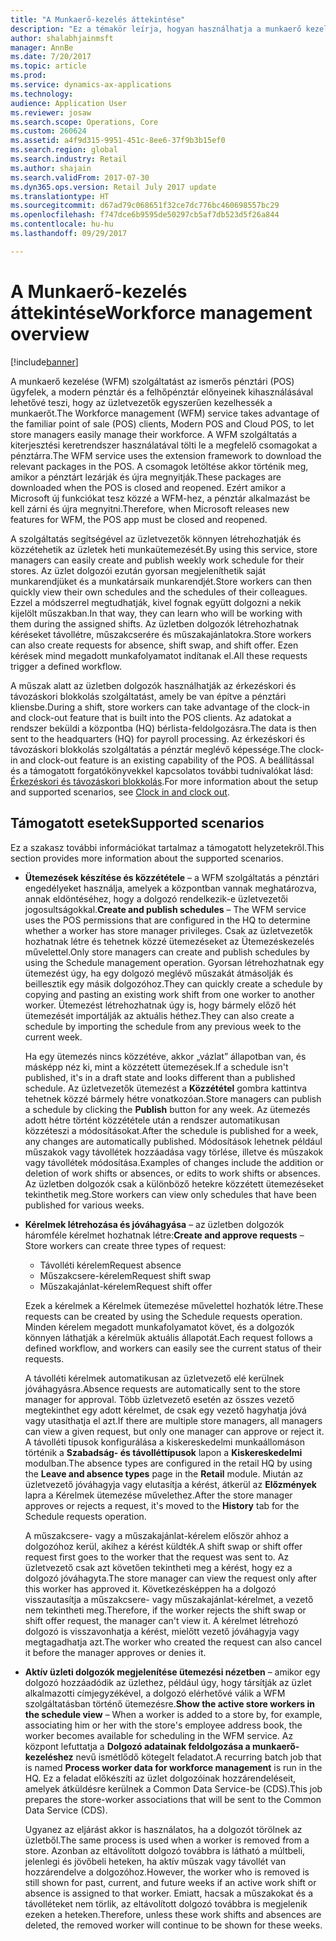 ```yaml
---
title: "A Munkaerő-kezelés áttekintése"
description: "Ez a témakör leírja, hogyan használhatja a munkaerő kezelése (WFM) szolgáltatást az ismerős pénztári (POS) ügyfelek, a modern pénztár és a felhőpénztár előnyeinek kihasználására úgy, hogy az üzletvezetők egyszerűen kezelhessék a munkaerőt."
author: shalabhjainmsft
manager: AnnBe
ms.date: 7/20/2017
ms.topic: article
ms.prod: 
ms.service: dynamics-ax-applications
ms.technology: 
audience: Application User
ms.reviewer: josaw
ms.search.scope: Operations, Core
ms.custom: 260624
ms.assetid: a4f9d315-9951-451c-8ee6-37f9b3b15ef0
ms.search.region: global
ms.search.industry: Retail
ms.author: shajain
ms.search.validFrom: 2017-07-30
ms.dyn365.ops.version: Retail July 2017 update
ms.translationtype: HT
ms.sourcegitcommit: d67ad79c068651f32ce7dc776bc460698557bc29
ms.openlocfilehash: f747dce6b9595de50297cb5af7db523d5f26a844
ms.contentlocale: hu-hu
ms.lasthandoff: 09/29/2017

---
```


# <a name="workforce-management-overview"></a><span data-ttu-id="d227c-103">A Munkaerő-kezelés áttekintése</span><span class="sxs-lookup"><span data-stu-id="d227c-103">Workforce management overview</span></span>

[!include[banner](includes/banner.md)]
    
<span data-ttu-id="d227c-104">A munkaerő kezelése (WFM) szolgáltatást az ismerős pénztári (POS) ügyfelek, a modern pénztár és a felhőpénztár előnyeinek kihasználásával lehetővé teszi, hogy az üzletvezetők egyszerűen kezelhessék a munkaerőt.</span><span class="sxs-lookup"><span data-stu-id="d227c-104">The Workforce management (WFM) service takes advantage of the familiar point of sale (POS) clients, Modern POS and Cloud POS, to let store managers easily manage their workforce.</span></span> <span data-ttu-id="d227c-105">A WFM szolgáltatás a kiterjesztési keretrendszer használatával tölti le a megfelelő csomagokat a pénztárra.</span><span class="sxs-lookup"><span data-stu-id="d227c-105">The WFM service uses the extension framework to download the relevant packages in the POS.</span></span> <span data-ttu-id="d227c-106">A csomagok letöltése akkor történik meg, amikor a pénztárt lezárják és újra megnyitják.</span><span class="sxs-lookup"><span data-stu-id="d227c-106">These packages are downloaded when the POS is closed and reopened.</span></span> <span data-ttu-id="d227c-107">Ezért amikor a Microsoft új funkciókat tesz közzé a WFM-hez, a pénztár alkalmazást be kell zárni és újra megnyitni.</span><span class="sxs-lookup"><span data-stu-id="d227c-107">Therefore, when Microsoft releases new features for WFM, the POS app must be closed and reopened.</span></span>

<span data-ttu-id="d227c-108">A szolgáltatás segítségével az üzletvezetők könnyen létrehozhatják és közzétehetik az üzletek heti munkaütemezését.</span><span class="sxs-lookup"><span data-stu-id="d227c-108">By using this service, store managers can easily create and publish weekly work schedule for their stores.</span></span> <span data-ttu-id="d227c-109">Az üzlet dolgozói ezután gyorsan megjeleníthetik saját munkarendjüket és a munkatársaik munkarendjét.</span><span class="sxs-lookup"><span data-stu-id="d227c-109">Store workers can then quickly view their own schedules and the schedules of their colleagues.</span></span> <span data-ttu-id="d227c-110">Ezzel a módszerrel megtudhatják, kivel fognak együtt dolgozni a nekik kijelölt műszakban.</span><span class="sxs-lookup"><span data-stu-id="d227c-110">In that way, they can learn who will be working with them during the assigned shifts.</span></span> <span data-ttu-id="d227c-111">Az üzletben dolgozók létrehozhatnak kéréseket távollétre, műszakcserére és műszakajánlatokra.</span><span class="sxs-lookup"><span data-stu-id="d227c-111">Store workers can also create requests for absence, shift swap, and shift offer.</span></span> <span data-ttu-id="d227c-112">Ezen kérések mind megadott munkafolyamatot indítanak el.</span><span class="sxs-lookup"><span data-stu-id="d227c-112">All these requests trigger a defined workflow.</span></span>

<span data-ttu-id="d227c-113">A műszak alatt az üzletben dolgozók használhatják az érkezéskori és távozáskori blokkolás szolgáltatást, amely be van építve a pénztári kliensbe.</span><span class="sxs-lookup"><span data-stu-id="d227c-113">During a shift, store workers can take advantage of the clock-in and clock-out feature that is built into the POS clients.</span></span> <span data-ttu-id="d227c-114">Az adatokat a rendszer beküldi a központba (HQ) bérlista-feldolgozásra.</span><span class="sxs-lookup"><span data-stu-id="d227c-114">The data is then sent to the headquarters (HQ) for payroll processing.</span></span> <span data-ttu-id="d227c-115">Az érkezéskori és távozáskori blokkolás szolgáltatás a pénztár meglévő képessége.</span><span class="sxs-lookup"><span data-stu-id="d227c-115">The clock-in and clock-out feature is an existing capability of the POS.</span></span> <span data-ttu-id="d227c-116">A beállítással és a támogatott forgatókönyvekkel kapcsolatos további tudnivalókat lásd: [Érkezéskori és távozáskori blokkolás](retail-time-attendance.md).</span><span class="sxs-lookup"><span data-stu-id="d227c-116">For more information about the setup and supported scenarios, see [Clock in and clock out](retail-time-attendance.md).</span></span>

## <a name="supported-scenarios"></a><span data-ttu-id="d227c-117">Támogatott esetek</span><span class="sxs-lookup"><span data-stu-id="d227c-117">Supported scenarios</span></span>
<span data-ttu-id="d227c-118">Ez a szakasz további információkat tartalmaz a támogatott helyzetekről.</span><span class="sxs-lookup"><span data-stu-id="d227c-118">This section provides more information about the supported scenarios.</span></span>

- <span data-ttu-id="d227c-119">**Ütemezések készítése és közzététele** – a WFM szolgáltatás a pénztári engedélyeket használja, amelyek a központban vannak meghatározva, annak eldöntéséhez, hogy a dolgozó rendelkezik-e üzletvezetői jogosultságokkal.</span><span class="sxs-lookup"><span data-stu-id="d227c-119">**Create and publish schedules** – The WFM service uses the POS permissions that are configured in the HQ to determine whether a worker has store manager privileges.</span></span> <span data-ttu-id="d227c-120">Csak az üzletvezetők hozhatnak létre és tehetnek közzé ütemezéseket az Ütemezéskezelés művelettel.</span><span class="sxs-lookup"><span data-stu-id="d227c-120">Only store managers can create and publish schedules by using the Schedule management operation.</span></span> <span data-ttu-id="d227c-121">Gyorsan létrehozhatnak egy ütemezést úgy, ha egy dolgozó meglévő műszakát átmásolják és beillesztik egy másik dolgozóhoz.</span><span class="sxs-lookup"><span data-stu-id="d227c-121">They can quickly create a schedule by copying and pasting an existing work shift from one worker to another worker.</span></span> <span data-ttu-id="d227c-122">Ütemezést létrehozhatnak úgy is, hogy bármely előző hét ütemezését importálják az aktuális héthez.</span><span class="sxs-lookup"><span data-stu-id="d227c-122">They can also create a schedule by importing the schedule from any previous week to the current week.</span></span>

    <span data-ttu-id="d227c-123">Ha egy ütemezés nincs közzétéve, akkor „vázlat” állapotban van, és másképp néz ki, mint a közzétett ütemezések.</span><span class="sxs-lookup"><span data-stu-id="d227c-123">If a schedule isn't published, it's in a draft state and looks different than a published schedule.</span></span> <span data-ttu-id="d227c-124">Az üzletvezetők ütemezést a **Közzététel** gombra kattintva tehetnek közzé bármely hétre vonatkozóan.</span><span class="sxs-lookup"><span data-stu-id="d227c-124">Store managers can publish a schedule by clicking the **Publish** button for any week.</span></span> <span data-ttu-id="d227c-125">Az ütemezés adott hétre történt közzététele után a rendszer automatikusan közzéteszi a módosításokat.</span><span class="sxs-lookup"><span data-stu-id="d227c-125">After the schedule is published for a week, any changes are automatically published.</span></span> <span data-ttu-id="d227c-126">Módosítások lehetnek például műszakok vagy távollétek hozzáadása vagy törlése, illetve és műszakok vagy távollétek módosítása.</span><span class="sxs-lookup"><span data-stu-id="d227c-126">Examples of changes include the addition or deletion of work shifts or absences, or edits to work shifts or absences.</span></span> <span data-ttu-id="d227c-127">Az üzletben dolgozók csak a különböző hetekre közzétett ütemezéseket tekinthetik meg.</span><span class="sxs-lookup"><span data-stu-id="d227c-127">Store workers can view only schedules that have been published for various weeks.</span></span>
    
- <span data-ttu-id="d227c-128">**Kérelmek létrehozása és jóváhagyása** – az üzletben dolgozók háromféle kérelmet hozhatnak létre:</span><span class="sxs-lookup"><span data-stu-id="d227c-128">**Create and approve requests** – Store workers can create three types of request:</span></span>

    - <span data-ttu-id="d227c-129">Távolléti kérelem</span><span class="sxs-lookup"><span data-stu-id="d227c-129">Request absence</span></span>
    - <span data-ttu-id="d227c-130">Műszakcsere-kérelem</span><span class="sxs-lookup"><span data-stu-id="d227c-130">Request shift swap</span></span>
    - <span data-ttu-id="d227c-131">Műszakajánlat-kérelem</span><span class="sxs-lookup"><span data-stu-id="d227c-131">Request shift offer</span></span>

    <span data-ttu-id="d227c-132">Ezek a kérelmek a Kérelmek ütemezése művelettel hozhatók létre.</span><span class="sxs-lookup"><span data-stu-id="d227c-132">These requests can be created by using the Schedule requests operation.</span></span> <span data-ttu-id="d227c-133">Minden kérelem megadott munkafolyamatot követ, és a dolgozók könnyen láthatják a kérelmük aktuális állapotát.</span><span class="sxs-lookup"><span data-stu-id="d227c-133">Each request follows a defined workflow, and workers can easily see the current status of their requests.</span></span>
    
    <span data-ttu-id="d227c-134">A távolléti kérelmek automatikusan az üzletvezető elé kerülnek jóváhagyásra.</span><span class="sxs-lookup"><span data-stu-id="d227c-134">Absence requests are automatically sent to the store manager for approval.</span></span> <span data-ttu-id="d227c-135">Több üzletvezető esetén az összes vezető megtekinthet egy adott kérelmet, de csak egy vezető hagyhatja jóvá vagy utasíthatja el azt.</span><span class="sxs-lookup"><span data-stu-id="d227c-135">If there are multiple store managers, all managers can view a given request, but only one manager can approve or reject it.</span></span> <span data-ttu-id="d227c-136">A távolléti típusok konfigurálása a kiskereskedelmi munkaállomáson történik a **Szabadság- és távolléttípusok** lapon a **Kiskereskedelmi** modulban.</span><span class="sxs-lookup"><span data-stu-id="d227c-136">The absence types are configured in the retail HQ by using the **Leave and absence types** page in the **Retail** module.</span></span> <span data-ttu-id="d227c-137">Miután az üzletvezető jóváhagyja vagy elutasítja a kérést, átkerül az **Előzmények** lapra a Kérelmek ütemezése művelethez.</span><span class="sxs-lookup"><span data-stu-id="d227c-137">After the store manager approves or rejects a request, it's moved to the **History** tab for the Schedule requests operation.</span></span>
    
    <span data-ttu-id="d227c-138">A műszakcsere- vagy a műszakajánlat-kérelem először ahhoz a dolgozóhoz kerül, akihez a kérést küldték.</span><span class="sxs-lookup"><span data-stu-id="d227c-138">A shift swap or shift offer request first goes to the worker that the request was sent to.</span></span> <span data-ttu-id="d227c-139">Az üzletvezető csak azt követően tekintheti meg a kérést, hogy ez a dolgozó jóváhagyta.</span><span class="sxs-lookup"><span data-stu-id="d227c-139">The store manager can view the request only after this worker has approved it.</span></span> <span data-ttu-id="d227c-140">Következésképpen ha a dolgozó visszautasítja a műszakcsere- vagy műszakajánlat-kérelmet, a vezető nem tekintheti meg.</span><span class="sxs-lookup"><span data-stu-id="d227c-140">Therefore, if the worker rejects the shift swap or shift offer request, the manager can't view it.</span></span> <span data-ttu-id="d227c-141">A kérelmet létrehozó dolgozó is visszavonhatja a kérést, mielőtt vezető jóváhagyja vagy megtagadhatja azt.</span><span class="sxs-lookup"><span data-stu-id="d227c-141">The worker who created the request can also cancel it before the manager approves or denies it.</span></span>

- <span data-ttu-id="d227c-142">**Aktív üzleti dolgozók megjelenítése ütemezési nézetben** – amikor egy dolgozó hozzáadódik az üzlethez, például úgy, hogy társítják az üzlet alkalmazotti címjegyzékével, a dolgozó elérhetővé válik a WFM szolgáltatásban történő ütemezésre.</span><span class="sxs-lookup"><span data-stu-id="d227c-142">**Show the active store workers in the schedule view** – When a worker is added to a store by, for example, associating him or her with the store's employee address book, the worker becomes available for scheduling in the WFM service.</span></span> <span data-ttu-id="d227c-143">Az központ lefuttatja a **Dolgozó adatainak feldolgozása a munkaerő-kezeléshez** nevű ismétlődő kötegelt feladatot.</span><span class="sxs-lookup"><span data-stu-id="d227c-143">A recurring batch job that is named **Process worker data for workforce management** is run in the HQ.</span></span> <span data-ttu-id="d227c-144">Ez a feladat előkészíti az üzlet dolgozóinak hozzárendeléseit, amelyek átküldésre kerülnek a Common Data Service-be (CDS).</span><span class="sxs-lookup"><span data-stu-id="d227c-144">This job prepares the store-worker associations that will be sent to the Common Data Service (CDS).</span></span>

    <span data-ttu-id="d227c-145">Ugyanez az eljárást akkor is használatos, ha a dolgozót törölnek az üzletből.</span><span class="sxs-lookup"><span data-stu-id="d227c-145">The same process is used when a worker is removed from a store.</span></span> <span data-ttu-id="d227c-146">Azonban az eltávolított dolgozó továbbra is látható a múltbeli, jelenlegi és jövőbeli heteken, ha aktív műszak vagy távollét van hozzárendelve a dolgozóhoz.</span><span class="sxs-lookup"><span data-stu-id="d227c-146">However, the worker who is removed is still shown for past, current, and future weeks if an active work shift or absence is assigned to that worker.</span></span> <span data-ttu-id="d227c-147">Emiatt, hacsak a műszakokat és a távolléteket nem törlik, az eltávolított dolgozó továbbra is megjelenik ezeken a heteken.</span><span class="sxs-lookup"><span data-stu-id="d227c-147">Therefore, unless these work shifts and absences are deleted, the removed worker will continue to be shown for these weeks.</span></span>

